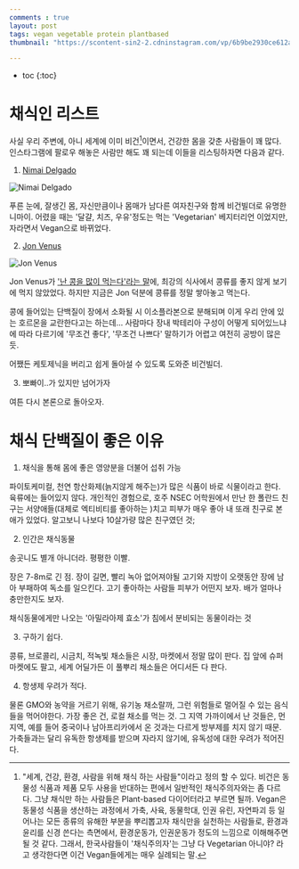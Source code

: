 ```yaml
---
comments : true
layout: post
tags: vegan vegetable protein plantbased
thumbnail: "https://scontent-sin2-2.cdninstagram.com/vp/6b9be2930ce612a963885d14b7431e89/5D0F03C0/t51.2885-15/e35/47581801_323181528283940_4634403341321352258_n.jpg?_nc_ht=scontent-sin2-2.cdninstagram.com&_nc_cat=108"

---
```

* toc
{:toc}

# 채식인 리스트

사실 우리 주변에, 아니 세계에 이미 비건[^비건]이면서,
건강한 몸을 갖춘 사람들이 꽤 많다.
인스타그램에 팔로우 해놓은 사람만 해도 꽤 되는데 이들을 리스팅하자면 다음과 같다.

1. [Nimai Delgado](https://www.instagram.com/nimai_delgado/)

![Nimai Delgado](https://qph.fs.quoracdn.net/main-qimg-a8b51c698cca3257c86206f9bd10abdf)

푸른 눈에, 잘생긴 몸, 자신만큼이나 몸매가 남다른 여자친구와 함께 비건빌더로 유명한 니마이.
어렸을 때는 '달걀, 치즈, 우유'정도는 먹는 'Vegetarian' 베지터리언 이었지만, 자라면서 Vegan으로 바뀌었다.

2. [Jon Venus](https://www.instagram.com/jonvenus/)

![Jon Venus](https://hips.hearstapps.com/hmg-prod.s3.amazonaws.com/images/701/vegan-bodybuilder-eats-1512481075.jpg)

Jon Venus가 <a href="https://www.youtube.com/watch?v=fuc7IDQk760">'난 콩을 많이 먹는다'라는 말</a>에, 최강의 식사에서 콩류를 좋지 않게 보기에 먹지 않았었다.
하지만 지금은 Jon 덕분에 콩류를 정말 쌓아놓고 먹는다.

콩에 들어있는 단백질이 장에서 소화될 시 이소플라본으로 분해되며 이게 우리 안에 있는 호르몬을 교란한다고는 하는데...
사람마다 장내 박테리아 구성이 어떻게 되어있느냐에 따라 다르기에 '무조건 좋다', '무조건 나쁘다' 말하기가 어렵고 여전히 공방이 많은 듯.

어쨌든 케토제닉을 버리고 쉽게 돌아설 수 있도록 도와준 비건빌더.

3. 뽀빠이..가 있지만 넘어가자


여튼 다시 본론으로 돌아오자.

# 채식 단백질이 좋은 이유

1. 채식을 통해 몸에 좋은 영양분을 더불어 섭취 가능

파이토케미컬, 천연 항산화제(늙지않게 해주는)가 많은 식품이 바로 식물이라고 한다. 육류에는 들어있지 않다.
개인적인 경험으로, 호주 NSEC 어학원에서 만난 한 폴란드 친구는 서양애들(대체로 엑티비티를 좋아하는 )치고 피부가 매우 좋아 내 또래 친구로 본 애가 있었다. 알고보니 나보다 10살가량 많은 친구였던 것;

2. 인간은 채식동물

송곳니도 별개 아니더라.
평평한 이빨.

장은 7-8m로 긴 점. 장이 길면, 빨리 녹아 없어져야될 고기와 지방이 오랫동안 장에 남아 부패하여 독소를 일으킨다. 고기 좋아하는 사람들 피부가 어떤지 보자. 배가 얼마나 충만한지도 보자.

채식동물에게만 나오는 '아밀라아제 효소'가 침에서 분비되는 동물이라는 것

3. 구하기 쉽다.

콩류, 브로콜리, 시금치, 적녹빛 채소들은 시장, 마켓에서 정말 많이 판다.
집 앞에 슈퍼마켓에도 팔고, 세계 어딜가든 이 풀뿌리 채소들은 어디서든 다 판다.

4. 항생제 우려가 적다.

물론 GMO와 농약을 거르기 위해, 유기농 채소랄까, 그런 위험들로 멀어질 수 있는 음식들을 먹어야한다.
가장 좋은 건, 로컬 채소를 먹는 것. 그 지역 가까이에서 난 것들은, 먼 지역, 예를 들어 중국이나 남아프리카에서 온 것과는 다르게 방부제를 치지 않기 때문.
가축들과는 달리 유독한 항생제를 받으며 자라지 않기에, 유독성에 대한 우려가 적어진다.



[^비건]: "세계, 건강, 환경, 사람을 위해 채식 하는 사람들"이라고 정의 할 수 있다. 비건은 동물성 식품과 제품 모두 사용을 반대하는 편에서 일반적인 채식주의자와는 좀 다르다. 그냥 채식만 하는 사람들은 Plant-based 다이어터라고 부르면 될까. Vegan은 동물성 식품을 생산하는 과정에서 가축, 사육, 동물학대, 인권 유린, 자연파괴 등 일어나는 모든 종류의 유해한 부분을 뿌리뽑고자 채식만을 실천하는 사람들로, 환경과 윤리를 신경 쓴다는 측면에서, 환경운동가, 인권운동가 정도의 느낌으로 이해해주면 될 것 같다. 그래서, 한국사람들이 '채식주의자'는 그냥 다 Vegetarian 아니야? 라고 생각한다면 이건 Vegan들에게는 매우 실례되는 말.

 